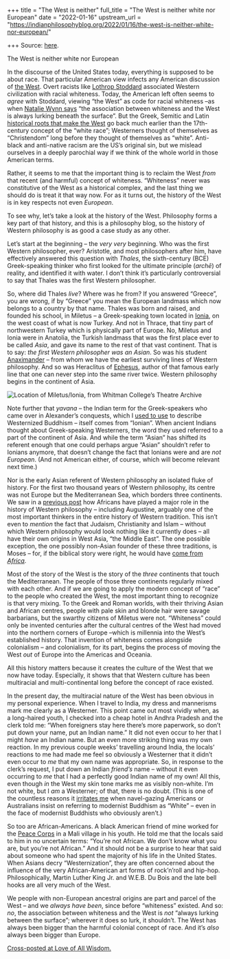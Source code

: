 +++
title = "The West is neither"
full_title = "The West is neither white nor European"
date = "2022-01-16"
upstream_url = "https://indianphilosophyblog.org/2022/01/16/the-west-is-neither-white-nor-european/"

+++
Source: [here](https://indianphilosophyblog.org/2022/01/16/the-west-is-neither-white-nor-european/).

The West is neither white nor European

In the discourse of the United States today, everything is supposed to be about race. That particular American view infects any American discussion of [the West](https://loveofallwisdom.com/blog/2022/01/why-the-west-is-a-real-thing). Overt racists like [Lothrop Stoddard](https://en.wikipedia.org/wiki/Lothrop_Stoddard) associated Western civilization with racial whiteness. Today, the American left often seems to *agree* with Stoddard, viewing “the West” as code for racial whiteness –as when [Natalie Wynn says](https://www.youtube.com/watch?v=hyaftqCORT4&vl=en) “the association between whiteness and the West is always lurking beneath the surface”. But the Greek, Semitic and Latin [historical roots that make the West](https://loveofallwisdom.com/blog/2022/01/why-the-west-is-a-real-thing) go back much earlier than the 17th-century concept of the “white race”; Westerners thought of themselves as “Christendom” long before they thought of themselves as “white”. Anti-black and anti-native racism are the US’s original sin, but we mislead ourselves in a deeply parochial way if we think of the whole world in those American terms.

Rather, it seems to me that the important thing is to reclaim the West *from* that recent (and harmful) concept of whiteness. “Whiteness” never was constitutive of the West as a historical complex, and the last thing we should do is treat it that way now. For as it turns out, the history of the West is in key respects not even *European*.

To see why, let’s take a look at the history of the West. Philosophy forms a key part of that history, and this is a philosophy blog, so the history of Western philosophy is as good a case study as any other.

Let’s start at the beginning – the *very very* beginning. Who was the first Western philosopher, ever? Aristotle, and most philosophers after him, have effectively answered this question with *Thales*, the sixth-century (BCE) Greek-speaking thinker who first looked for the ultimate principle (*archē*) of reality, and identified it with water. I don’t think it’s particularly controversial to say that Thales was the first Western philosopher.

So, where did Thales *live*? Where was he from? If you answered “Greece”, you are wrong, if by “Greece” you mean the European landmass which now belongs to a country by that name. Thales was born and raised, and founded his school, in Miletus – a Greek-speaking town located in [Ionia](https://en.wikipedia.org/wiki/Ionia), on the west coast of what is now Turkey. And not in Thrace, that tiny part of northwestern Turkey which is physically part of Europe. No, Miletus and Ionia were in Anatolia, the Turkish landmass that was the first place ever to be called *Asia*, and gave its name to the rest of that vast continent. That is to say: *the first Western philosopher was an Asian*. So was his student [Anaximander](https://iep.utm.edu/anaximan/) – from whom we have the earliest surviving lines of Western philosophy. And so was Heraclitus of [Ephesus](https://en.wikipedia.org/wiki/Ephesus), author of that famous early line that one can never step into the same river twice. Western philosophy begins in the continent of Asia.

![Location of Miletus/Ionia, from Whitman College’s Theatre Archive](https://loveofallwisdom.com/wp-content/uploads/2021/12/miletus-map.jpg)

Note further that *yavana* – the Indian term for the Greek-speakers who came over in Alexander’s conquests, which I [used to use](http://loveofallwisdom.com/blog/2017/01/farewell-to-yavanayana/) to describe Westernized Buddhism – itself comes from “Ionian”. When ancient Indians thought about Greek-speaking Westerners, the word they used referred to a part of the continent of Asia. And while the term “Asian” has shifted its referent enough that one could perhaps argue “Asian” shouldn’t refer to Ionians anymore, that doesn’t change the fact that Ionians were and are *not European*. (And not American either, of course, which will become relevant next time.)

Nor is the early Asian referent of Western philosophy an isolated fluke of history. For the first two thousand years of Western philosophy, its centre was not Europe but the Mediterranean Sea, which borders three continents. We saw in a [previous post](http://loveofallwisdom.com/blog/2021/01/a-very-brief-survey-of-african-philosophy/) how Africans have played a major role in the history of Western philosophy – including Augustine, arguably one of the most important thinkers in the entire history of Western tradition. This isn’t even to *mention* the fact that Judaism, Christianity and Islam – without which Western philosophy would look nothing like it currently does – all have their own origins in West Asia, “the Middle East”. The one possible exception, the one possibly non-Asian founder of these three traditions, is Moses – for, if the biblical story were right, he would have [come from *Africa*](http://loveofallwisdom.com/blog/2021/01/a-very-brief-survey-of-african-philosophy/).

Most of the story of the West is the story of the *three* continents that touch the Mediterranean. The people of those three continents regularly mixed with each other. And if we are going to apply the modern concept of “race” to the people who created the West, the most important thing to recognize is that very mixing. To the Greek and Roman worlds, with their thriving Asian and African centres, people with pale skin and blonde hair were savage barbarians, but the swarthy citizens of Miletus were not. “Whiteness” could only be invented centuries after the cultural centres of the West had moved into the northern corners of Europe –which is millennia into the West’s established history. That invention of whiteness comes alongside colonialism – and colonialism, for its part, begins the process of moving the West *out* of Europe into the Americas and Oceania.

All this history matters because it creates the culture of the West that we now have today. Especially, it shows that that Western culture has been multiracial and multi-continental long before the concept of race existed.

In the present day, the multiracial nature of the West has been obvious in my personal experience. When I travel to India, my dress and mannerisms mark me clearly as a Westerner. This point came out most vividly when, as a long-haired youth, I checked into a cheap hotel in Andhra Pradesh and the clerk told me: “When foreigners stay here there’s more paperwork, so don’t put down your name, put an Indian name.” It did not even occur to her that I might *have* an Indian name. But an even more striking thing was my own reaction. In my previous couple weeks’ travelling around India, the locals’ reactions to me had made me feel so obviously a Westerner that it didn’t even occur to *me* that my own name was appropriate. So, in response to the clerk’s request, I put down an Indian *friend’s* name – without it even occurring to *me* that I had a perfectly good Indian name of my own! All this, even though *in* the West my skin tone marks me as visibly non-white. I’m not white, but I *am* a Westerner; of that, there is no doubt. (This is one of the countless reasons it [irritates me](https://loveofallwisdom.com/blog/2016/05/of-white-buddhism/) when navel-gazing Americans or Australians insist on referring to modernist Buddhism as “White” – even in the face of modernist Buddhists who obviously aren’t.)

So too are African-Americans. A black American friend of mine worked for the [Peace Corps](https://en.wikipedia.org/wiki/Peace_Corps) in a Mali village in his youth. He told me that the locals said to him in no uncertain terms: “You’re not African. We don’t know what you are, but you’re not African.” And it should not be a surprise to hear that said about someone who had spent the majority of his life in the United States. When Asians decry “Westernization”, they are often concerned about the influence of the very African-American art forms of rock’n’roll and hip-hop. Philosophically, Martin Luther King Jr. and W.E.B. Du Bois and the late bell hooks are all very much of the West.

We people with non-European ancestral origins are part and parcel of the West – and we *always have been*, since before “whiteness” existed. And so: *no*, the association between whiteness and the West is *not* “always lurking between the surface”; wherever it does so lurk, it shouldn’t. The West has always been bigger than the harmful colonial concept of race. And it’s *also* always been bigger than Europe.

[Cross-posted at Love of All Wisdom.](https://loveofallwisdom.com/blog/2022/01/the-west-is-neither-white-nor-european)
